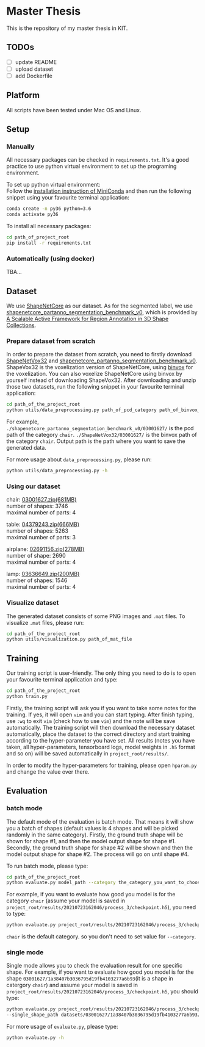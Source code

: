 # Master Thesis

This is the repository of my master thesis in KIT.

## TODOs

- [ ] update README
- [ ] upload dataset
- [ ] add Dockerfile

## Platform

All scripts have been tested under Mac OS and Linux.

## Setup

### Manually

All necessary packages can be checked in `requirements.txt`. It's a good practice to use python virtual environment 
to set up the programing environment.

To set up python virtual environment: <br>
Follow the [installation instruction of MiniConda](https://docs.conda.io/en/latest/miniconda.html#) and then run 
the following snippet using your favourite terminal application:
```bash
conda create -n py36 python=3.6
conda activate py36
```

To install all necessary packages:
```bash
cd path_of_project_root
pip install -r requirements.txt
```

### Automatically (using docker)

TBA...

## Dataset

We use [ShapeNetCore](https://shapenet.org/) as our dataset. As for the segmented label, we use 
[shapenetcore_partanno_segmentation_benchmark_v0](https://shapenet.cs.stanford.edu/ericyi/shapenetcore_partanno_segmentation_benchmark_v0.zip), 
which is provided by [A Scalable Active Framework
for Region Annotation in 3D Shape Collections](https://cs.stanford.edu/~ericyi/project_page/part_annotation/).

### Prepare dataset from scratch

In order to prepare the dataset from scratch, you need to firstly download 
[ShapeNetVox32](https://cvgl.stanford.edu/data2/ShapeNetVox32.tgz) and 
[shapenetcore_partanno_segmentation_benchmark_v0](https://shapenet.cs.stanford.edu/ericyi/shapenetcore_partanno_segmentation_benchmark_v0.zip). 
ShapeVox32 is the voxelization version of ShapeNetCore, using [binvox](https://www.patrickmin.com/binvox/) for the voxelization. You can also 
voxelize ShapeNetCore using binvox by yourself instead of downloading ShapeVox32. After downloading and unzip those two datasets, run the 
following snippet in your favourite terminal application:
```bash
cd path_of_the_project_root
python utils/data_preprocessing.py path_of_pcd_category path_of_binvox_category output_path
```
For example, `./shapenetcore_partanno_segmentation_benchmark_v0/03001627/` is the pcd path of the category `chair`. 
`./ShapeNetVox32/03001627/` is the binvox path of the category `chair`. Output path is the path where you want to save the 
generated data.

For more usage about `data_preprocessing.py`, please run:
```bash
python utils/data_preprocessing.py -h
```

### Using our dataset

chair: [03001627.zip(681MB)](https://gitlab.com/JunweiZheng93/shapenetsegvox/-/raw/master/03001627.zip?inline=false) <br>
number of shapes: 3746 <br>
maximal number of parts: 4

table: [04379243.zip(666MB)](https://gitlab.com/JunweiZheng93/shapenetsegvox/-/raw/master/04379243.zip?inline=false) <br>
number of shapes: 5263 <br>
maximal number of parts: 3

airplane: [02691156.zip(278MB)](https://gitlab.com/JunweiZheng93/shapenetsegvox/-/raw/master/02691156.zip?inline=false) <br>
number of shape: 2690 <br>
maximal number of parts: 4

lamp: [03636649.zip(200MB)](https://gitlab.com/JunweiZheng93/shapenetsegvox/-/raw/master/03636649.zip?inline=false) <br>
number of shapes: 1546 <br>
maximal number of parts: 4

### Visualize dataset

The generated dataset consists of some PNG images and `.mat` files. To visualize `.mat` files, please run:
```bash
cd path_of_the_project_root
python utils/visualization.py path_of_mat_file
```

## Training

Our training script is user-friendly. The only thing you need to do is to open your favourite terminal application and
type:
```bash
cd path_of_the_project_root
python train.py 
```
Firstly, the training script will ask you if you want to take some notes for the training. If yes, it will open `vim`
and you can start typing. After finish typing, use `:wq` to exit `vim` (check how to use `vim`) and the note will be save automatically. 
The training script will then download the necessary dataset automatically, place the dataset to the correct directory and
start training according to the hyper-parameter you have set. All results (notes you have taken, all hyper-parameters, 
tensorboard logs, model weights in `.h5` format and so on) will be saved automatically in `project_root/results/`.

In order to modify the hyper-parameters for training, please open `hparam.py` and change the value over there.

## Evaluation

### batch mode

The default mode of the evaluation is batch mode. That means it will show you a batch of shapes (default values is 4 
shapes and will be picked randomly in the same category). Firstly, the ground truth shape will be shown for shape #1, and then
the model output shape for shape #1. Secondly, the ground truth shape for shape #2 will be shown and then the model output
shape for shape #2. The process will go on until shape #4.

To run batch mode, please type:
```bash
cd path_of_the_project_root
python evaluate.py model_path --category the_category_you_want_to_choose
```
For example, if you want to evaluate how good you model is for the category `chair` (assume your model is saved in 
`project_root/results/20210723162046/process_3/checkpoint.h5`), you need to type:
```bash
python evaluate.py project_root/results/20210723162046/process_3/checkpoint.h5
```
`chair` is the default category. so you don't need to set value for `--category`.

### single mode

Single mode allows you to check the evaluation result for one specific shape. For example, if you want to evaluate how 
good you model is for the shape `03001627/1a38407b3036795d19fb4103277a6b93`(it is a shape in catergory `chair`)
and assume your model is saved in `project_root/results/20210723162046/process_3/checkpoint.h5`, you should type:
```bash
python evaluate.py project_root/results/20210723162046/process_3/checkpoint.h5 --mode single
--single_shape_path datasets/03001627/1a38407b3036795d19fb4103277a6b93/
```
For more usage of `evaluate.py`, please type:
```bash
python evaluate.py -h
```
